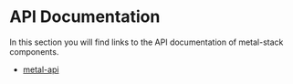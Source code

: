 # API Documentation

In this section you will find links to the API documentation of metal-stack components.

- [metal-api](https://metal-stack.io/apidoc/index.html)
